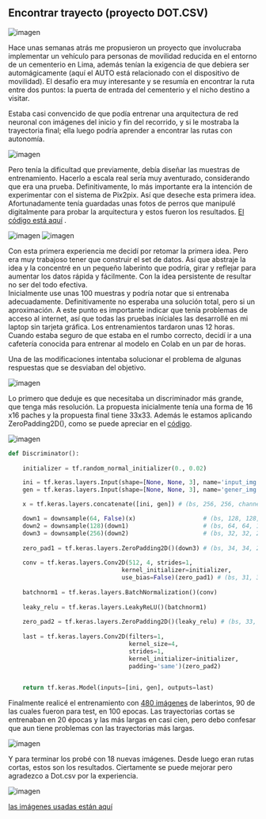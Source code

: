 ## Encontrar trayecto (proyecto DOT.CSV)
![imagen](el-angel.gif)  

Hace unas semanas atrás me propusieron un proyecto que involucraba implementar un vehículo para personas de movilidad reducida en el entorno de un cementerio en Lima, además tenían la exigencia de que debiera ser automágicamente (aquí el AUTO está relacionado con el dispositivo de movilidad). El desafío era muy interesante y se resumía en encontrar  la ruta entre dos puntos: la puerta de entrada del cementerio y el nicho destino a visitar.  

Estaba casi convencido  de que podía  entrenar   una arquitectura de red neuronal con imágenes  del inicio y fin del recorrido, y si le mostraba la trayectoria final; ella luego podría aprender a encontrar las rutas con autonomía.

![imagen](IN_OUT.jpg)  

Pero tenía la dificultad que previamente,  debía  diseñar las muestras de entrenamiento. Hacerlo a escala real sería muy aventurado, considerando que era una prueba.  Definitivamente, lo más importante era la intención de experimentar con el sistema de Pix2pix. Así que deseche esta primera idea. Afortunadamente tenía guardadas unas fotos de perros que manipulé digitalmente para probar la arquitectura y estos fueron los resultados. [El código está aquí](https://drive.google.com/file/d/1sp3DznqkAn84sYy9AmnUfZ4Kw7MF6P1g/view?usp=sharing) . 

![imagen](boceto.jpg) 
![imagen](descarga.png) 


Con esta primera experiencia me decidí por retomar la primera idea. Pero era muy trabajoso tener que construir el set de datos. Así que abstraje la idea y la concentré en un pequeño laberinto que podría, girar y reflejar para aumentar los datos rápida y fácilmente. Con la idea persistente  de resultar no ser del todo efectiva.   
Inicialmente use unas 100 muestras y podría notar que si entrenaba adecuadamente. Definitivamente no esperaba una solución total, pero si un aproximación. A este punto es importante indicar que tenía problemas de acceso al internet,  así que todas las pruebas iníciales las desarrollé en mi laptop sin tarjeta gráfica.  Los entrenamientos tardaron unas 12 horas.  Cuando estaba seguro de que estaba en el rumbo correcto,  decidí ir a una cafetería conocida para entrenar al modelo en Colab en un par de horas.  

Una de las modificaciones intentaba solucionar el problema de algunas respuestas  que se desviaban del objetivo. 

![imagen](problema.jpg) 


Lo primero que deduje es que necesitaba un discriminador más grande, que tenga más resolución. La propuesta inicialmente tenía una forma de 16 x16 paches  y la propuesta final tiene 33x33. Además le estamos aplicando ZeroPadding2D(), como se puede apreciar en el [código](https://github.com/sandroormeno/proyecto_dotcsv/blob/master/laberinto.ipynb).

![imagen](DISCRIMIBADOR.jpg) 


```python
def Discriminator():
    
    initializer = tf.random_normal_initializer(0., 0.02)

    ini = tf.keras.layers.Input(shape=[None, None, 3], name='input_img')
    gen = tf.keras.layers.Input(shape=[None, None, 3], name='gener_img')

    x = tf.keras.layers.concatenate([ini, gen]) # (bs, 256, 256, channels*2)

    down1 = downsample(64, False)(x)                   # (bs, 128, 128, 64)
    down2 = downsample(128)(down1)                     # (bs, 64, 64, 128)
    down3 = downsample(256)(down2)                     # (bs, 32, 32, 256)
    
    zero_pad1 = tf.keras.layers.ZeroPadding2D()(down3) # (bs, 34, 34, 256)    
    
    conv = tf.keras.layers.Conv2D(512, 4, strides=1,
                                kernel_initializer=initializer,
                                use_bias=False)(zero_pad1) # (bs, 31, 31, 512)
    
    batchnorm1 = tf.keras.layers.BatchNormalization()(conv)
    
    leaky_relu = tf.keras.layers.LeakyReLU()(batchnorm1)
    
    zero_pad2 = tf.keras.layers.ZeroPadding2D()(leaky_relu) # (bs, 33, 33, 512)
    
    last = tf.keras.layers.Conv2D(filters=1, 
                                  kernel_size=4, 
                                  strides=1,
                                  kernel_initializer=initializer,
                                  padding='same')(zero_pad2)  
   

    return tf.keras.Model(inputs=[ini, gen], outputs=last)
```  

Finalmente realicé el entrenamiento con [480 imágenes](https://drive.google.com/file/d/1sp3DznqkAn84sYy9AmnUfZ4Kw7MF6P1g/view?usp=sharing)  de laberintos, 90 de las cuales fueron para test, en 100 epocas.  Las trayectorias cortas se entrenaban en 20 épocas y las más largas en casi cien, pero debo confesar que aun tiene problemas con las trayectorias más largas. 

![imagen](soluciones.gif) 

Y para terminar los probé con 18 nuevas imágenes. Desde luego eran rutas  cortas,  estos son los resultados. Ciertamente se puede mejorar pero agradezco a Dot.csv por la experiencia. 

![imagen](resultados-2.gif) 



[las imágenes usadas están aquí](https://drive.google.com/file/d/1sp3DznqkAn84sYy9AmnUfZ4Kw7MF6P1g/view?usp=sharing)  

